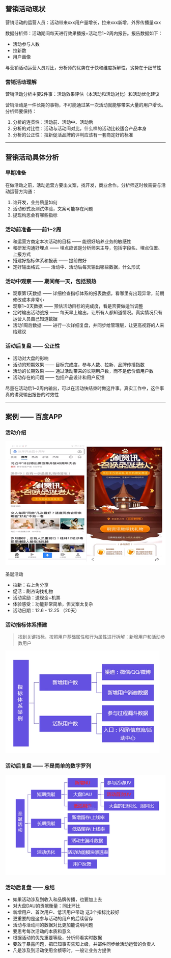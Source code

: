 ## 营销活动现状
营销活动的运营人员：活动带来xxx用户量增长，拉来xxx新增，外界传播量xxx

数据分析师：活动期间每天进行效果播报+活动后1~2周内报告。报告数据如下：
- 活动参与人数
- 拉新数
- 用户画像

与营销活动运营人员对比，分析师的优势在于快和维度拆解性，劣势在于细节性

### 营销活动理解
营销活动分析主要2件事：活动效果评估（本活动和活动对比）和活动优化建议

营销活动是一件长期的事物，不可能通过某一次活动就能够带来大量的用户增长。分析师要保持：
1. 分析的连贯性：活动前、活动中、活动后
2. 分析的对比性：活动与活动间对比，什么样的活动比较适合产品本身
3. 分析的公正性：拉新促活品牌的评判应该有一套商定好的标准

---
## 营销活动具体分析
### 早期准备
在做活动之前，活动运营方要出文案，找开发，商业合作。分析师这时候需要与活动运营方沟通：
1. 谁开发，业务质量如何
2. 活动形式及测试体验，文案可能存在问题
3. 提现构思会有哪些指标

### 活动前准备——前1~2周
- 和运营方商定本次活动的目标 —— 能很好培养业务的敏感性
- 和研发沟通好埋点 —— 埋点应该是分析师来主导，包括字段名、埋点位置、上报方式
- 搭建好指标体系和报表 —— 提前做好
- 定好输出格式 —— 活动中、活动后每天输出哪些数据，什么形式

### 活动中观察 —— 期间每一天，包括预热
- 观察第1天数据 —— 详细检查指标体系的报表数据，看哪里有出现异常，前期修改成本非常小
- 观察1~3天数据 —— 预估活动目标的完成度，看是否要做适当调整
- 定时输出活动战报 —— 每天早上输出，让所有人都知道情况。真实情况只有运营人员自己知道数据
- 活动1周后数据 —— 进行一次详细复盘，并同步给管理层，让更高视野的人来给建议

### 活动后复盘 —— 公正性
- 活动对大盘的影响
- 活动的短期效果 —— 目标完成度，参与人数、拉新、品牌传播指数
- 活动的长期效果 —— 通过活动带来的长期用户数，而不是低价值用户数
- 活动存在的问题 —— 包括产品设计和用户反馈

尽量在活动后1~2周内输出，可以在活动快结束时做这件事。真实工作中，这件事真的讲究输出报告的时效性

---


## 案例 —— 百度APP
### 活动介绍
![活动截图](https://raw.githubusercontent.com/bdkwl/big_data_note/master/%E5%BE%AE%E8%A7%82%E6%96%B9%E6%B3%95%E8%AE%BA/%E8%90%A5%E9%94%80%E6%B4%BB%E5%8A%A8-%E6%B4%BB%E5%8A%A8.png)

圣诞活动
- 拉新：右上角分享
- 促活：刷咨询找礼物
- 活动奖励：送现金+机票
- 体验感受：功能非常简单，但文案太复杂
- 活动日期：12.6 - 12.25 （20天）

 
### 活动指标体系搭建
> 找到关键指标，按照用户基础属性和行为属性进行拆解：新增用户和活动参数用户

![指标体系](https://raw.githubusercontent.com/bdkwl/big_data_note/master/%E5%BE%AE%E8%A7%82%E6%96%B9%E6%B3%95%E8%AE%BA/%E8%90%A5%E9%94%80%E6%B4%BB%E5%8A%A8-%E6%8C%87%E6%A0%87%E4%BD%93%E7%B3%BB.png)


### 活动后复盘 —— 不是简单的数字罗列
![活动复盘](https://raw.githubusercontent.com/bdkwl/big_data_note/master/%E5%BE%AE%E8%A7%82%E6%96%B9%E6%B3%95%E8%AE%BA/%E8%90%A5%E9%94%80%E6%B4%BB%E5%8A%A8-%E6%B4%BB%E5%8A%A8%E5%A4%8D%E7%9B%98.png)


### 活动后复盘 —— 总结
- 如果活动涉及到收入和品牌传播，也要加上去
- 对大盘DAU的贡献衡量：同比环比
- 新增用户、首次用户、低活用户带动 这3个指标比较好
- 更重要的是这参与活动的用户的后续留存
- 活动与活动间的数据对比更加能说明问题
- 要思考每次活动的本质和意义
- 根据活动的优先重要等级，分析师看实时数据
- 要敢于暴露问题，把已知事实告知上级，并邮件同步给活动运营的负责人
- 凡是涉及到活动使用金额等时，一般让业务方提供
